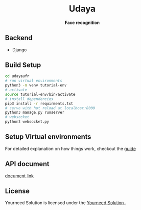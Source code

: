 <h1 align="center">
  <br>
  <br>
  Udaya
  <br>
</h1>

<h4 align="center">Face recognition 

## Backend
   - Django

## Build Setup

``` bash
cd udayaufr
# run virtual environments
python3 -m venv tutorial-env
# activate
source tutorial-env/bin/activate
# install dependencies
pip3 install -r requirments.txt
# serve with hot reload at localhost:8000
python3 manage.py runserver
# websocket
python3 websocket.py


```

## Setup Virtual environments
For detailed explanation on how things work, checkout the [guide](https://docs.python.org/3/library/venv.html)


## API document
  [document link](https://docs.google.com/document/d/1GtruxdlctatxAgrFVuV1kcDvnR5riRDii_eCo7dPkMc/edit?usp=sharing)
  
 ## License
Yourneed Solution is licensed under the [ Yourneed Solution ](LICENSE).
